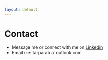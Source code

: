 ```yaml
---
layout: default
---
```

# Contact

* Message me or connect with me on [Linkedin](https://linkedin.com/in/bhargav1)
* Email me: tarparab at outlook.com
